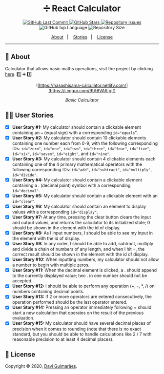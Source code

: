 <h1 align="center">
  ➗ React Calculator
  <br>
</h1>

<p align="center">
  <a href="https://github.com/Davigl/basic-calculator/commits/master">
    <img alt="GitHub Last Commit" src="https://img.shields.io/github/last-commit/Davigl/basic-calculator?style=flat-square&color=ff69b4">
  </a>
  
  <a href="https://github.com/Davigl/basic-calculator/stargazers">
    <img alt="GitHub Stars" src="https://img.shields.io/github/stars/Davigl/basic-calculator?style=flat-square&color=9cf">
  </a>

  <a href="https://github.com/Davigl/basic-calculator/issues">
    <img alt="Repository issues" src="https://img.shields.io/github/issues/Davigl/basic-calculator?style=flat-square&color=yellow">
  </a>
  
  <img alt="GitHub top Language" src="https://img.shields.io/github/languages/top/davigl/basic-calculator.svg?style=flat-square">

  <img alt="Repository Size" src="https://img.shields.io/github/repo-size/Davigl/basic-calculator?style=flat-square&color=blueviolet">
</p>

<p align="center">
  <a href="#thinking-about">About</a>&nbsp;&nbsp;&nbsp;|&nbsp;&nbsp;&nbsp;
  <a href="#ok_woman-user-stories">Stories</a>&nbsp;&nbsp;&nbsp;|&nbsp;&nbsp;&nbsp;
  <a href="#memo-license">License</a>
</p>

***

## :thinking: About

Calculator that allows basic maths operations, visit the project by clicking [here](http://eudavi-calculator.netlify.com/).
:one: ➕ :one:

<div align="center">

![https://hasashisama-calculator.netlify.com/](https://i.imgur.com/9tA6VAR.gif)

*Basic Calculator*

</div>

## :ok_woman: User Stories

- [x] <strong>User Story #1:</strong> My calculator should contain a clickable element containing an <code>=</code> (equal sign) with a corresponding <code>id="equals</code>".
- [x] <strong>User Story #2:</strong> My calculator should contain 10 clickable elements containing one number each from 0-9, with the following corresponding IDs: <code>id="zero"</code>, <code>id="one"</code>, <code>id="two"</code>, <code>id="three"</code>, <code>id="four"</code>, <code>id="five"</code>, <code>id="six"</code>, <code>id="seven"</code>, <code>id="eight"</code>, and <code>id="nine"</code>.
- [x] <strong>User Story #3:</strong> My calculator should contain 4 clickable elements each containing one of the 4 primary mathematical operators with the following corresponding IDs: <code>id="add"</code>, <code>id="subtract"</code>, <code>id="multiply"</code>, <code>id="divide"</code>.
- [x] <strong>User Story #4:</strong> My calculator should contain a clickable element containing a . (decimal point) symbol with a corresponding <code>id="decimal"</code>.
- [x] <strong>User Story #5:</strong> My calculator should contain a clickable element with an <code>id="clear"</code>.
- [x] <strong>User Story #6:</strong> My calculator should contain an element to display values with a corresponding <code>id="display"</code>.
- [x] <strong>User Story #7:</strong> At any time, pressing the clear button clears the input and output values, and returns the calculator to its initialized state; 0 should be shown in the element with the id of display.
- [x] <strong>User Story #8:</strong> As I input numbers, I should be able to see my input in the element with the id of display.
- [x] <strong>User Story #9:</strong> In any order, I should be able to add, subtract, multiply and divide a chain of numbers of any length, and when I hit =, the correct result should be shown in the element with the id of display.
- [x] <strong>User Story #10:</strong> When inputting numbers, my calculator should not allow a number to begin with multiple zeros.
- [x] <strong>User Story #11:</strong> When the decimal element is clicked, a . should append to the currently displayed value; two . in one number should not be accepted.
- [x] <strong>User Story #12:</strong> I should be able to perform any operation (+, -, *, /) on numbers containing decimal points.
- [x] <strong>User Story #13:</strong> If 2 or more operators are entered consecutively, the operation performed should be the last operator entered.
- [x] <strong>User Story #14:</strong> Pressing an operator immediately following = should start a new calculation that operates on the result of the previous evaluation.
- [x] <strong>User Story #15:</strong> My calculator should have several decimal places of precision when it comes to rounding (note that there is no exact standard, but you should be able to handle calculations like 2 / 7 with reasonable precision to at least 4 decimal places).

## :memo: License

Copyright © 2020, [Davi Guimarães](https://github.com/davigl).
